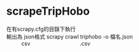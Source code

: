 # scrapeTripHobo
在有scrapy.cfg的目錄下執行  
輸出為 json格式 scrapy crawl triphobo -o 檔名.json  
            csv                                  .csv
